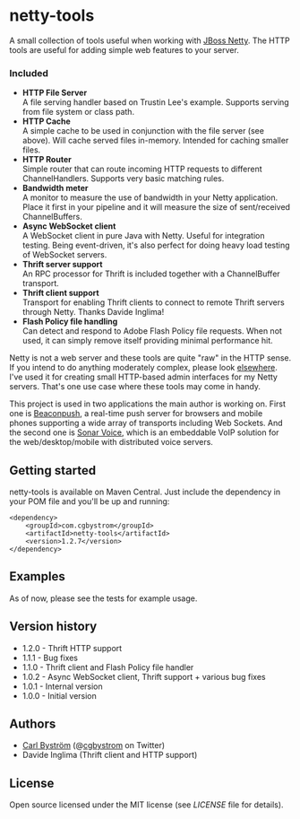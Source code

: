 netty-tools
============

A small collection of tools useful when working with [JBoss Netty](http://www.jboss.org/netty).
The HTTP tools are useful for adding simple web features to your server.

### Included
* **HTTP File Server**<br>
 A file serving handler based on Trustin Lee's example. Supports serving from file system or class path.
* **HTTP Cache**<br>
A simple cache to be used in conjunction with the file server (see above). Will cache served files in-memory. Intended for caching smaller files.
* **HTTP Router**<br>
Simple router that can route incoming HTTP requests to different ChannelHandlers.
Supports very basic matching rules.
* **Bandwidth meter**<br>
A monitor to measure the use of bandwidth in your Netty application. Place it first in your pipeline and it will measure the size of sent/received ChannelBuffers.
* **Async WebSocket client**<br>
A WebSocket client in pure Java with Netty. Useful for integration testing. Being event-driven, it's also perfect for doing heavy load testing of WebSocket servers.
* **Thrift server support**<br>
An RPC processor for Thrift is included together with a ChannelBuffer transport.
* **Thrift client support**<br>
Transport for enabling Thrift clients to connect to remote Thrift servers through Netty. Thanks Davide Inglima!
* **Flash Policy file handling**<br>
Can detect and respond to Adobe Flash Policy file requests. When not used, it can simply remove itself providing minimal performance hit.


Netty is not a web server and these tools are quite "raw" in the HTTP sense. If you intend to do anything moderately complex, please look [elsewhere](http://jetty.codehaus.org/jetty/).
I've used it for creating small HTTP-based admin interfaces for my Netty servers. That's one use case where these tools may come in handy.

This project is used in two applications the main author is working on. First one is [Beaconpush](http://beaconpush.com), a real-time push server for browsers and mobile phones supporting a wide array
of transports including Web Sockets. And the second one is [Sonar Voice](http://sonar-api.com), which is an embeddable VoIP solution for the web/desktop/mobile with distributed voice servers.

Getting started
----------
netty-tools is available on Maven Central. Just include the dependency in your POM file and you'll
be up and running:

    <dependency>
        <groupId>com.cgbystrom</groupId>
        <artifactId>netty-tools</artifactId>
        <version>1.2.7</version>
    </dependency>

## Examples
As of now, please see the tests for example usage.

## Version history
* 1.2.0 - Thrift HTTP support
* 1.1.1 - Bug fixes
* 1.1.0 - Thrift client and Flash Policy file handler
* 1.0.2 - Async WebSocket client, Thrift support + various bug fixes
* 1.0.1 - Internal version
* 1.0.0 - Initial version

## Authors

- <a href="http://cgbystrom.com">Carl Bystr&ouml;m</a> (@<a href="http://twitter.com/cgbystrom">cgbystrom</a> on Twitter)
- Davide Inglima (Thrift client and HTTP support)

## License

Open source licensed under the MIT license (see _LICENSE_ file for details).

